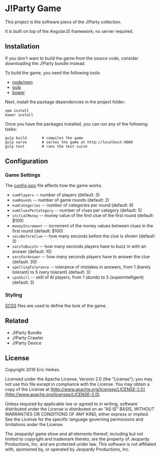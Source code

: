 # J!Party Game

This project is the software piece of the J!Party collection.

It is built on top of the AngularJS framework; no server required.

## Installation

If you don't want to build the game from the source code, consider downloading the J!Party bundle instead.

To build the game, you need the following tools:

* [node/npm](http://nodejs.org/)
* [gulp](http://gulpjs.com/)
* [bower](http://bower.io/)

Next, install the package dependencies in the project folder:

```shell
npm install
bower install
```

Once you have the packages installed, you can run any of the following tasks:

```shell
gulp build       # compiles the game
gulp serve       # serves the game at http://localhost:9000
gulp test        # runs the test suite
```

## Configuration

### Game Settings

The [config.json](src/config.json) file affects how the game works.

* `numPlayers` -- number of players (default: 3)
* `numRounds` -- number of game rounds (default: 2)
* `numCategories` -- number of categories per round (default: 6)
* `numCluesPerCategory` -- number of clues per category (default: 5)
* `initialMoney` -- money value of the first clue of the first round (default: $100)
* `moneyIncrement` -- increment of the money values between clues in the first round (default: $100)
* `secsBeforeClue` -- how many seconds before the clue is shown (default: 3)
* `secsToBuzzIn` -- how many seconds players have to buzz in with an answer (default: 10)
* `secsForAnswer` -- how many seconds players have to answer the clue (default: 30)
* `spellingTolerance` -- tolerance of mistakes in answers, from 1 (barely tolerant) to 5 (very tolerant) (default: 3)
* `cpuSkill` -- skill of AI players, from 1 (dumb) to 5 (superintelligent) (default: 3)

### Styling

[SCSS](http://sass-lang.com/) files are used to define the look of the game.

## Related

* J!Party Bundle
* J!Party Crawler
* J!Party Device

## License

Copyright 2016 Eric Heikes.

Licensed under the Apache License, Version 2.0 (the "License"); you may not use this file except in compliance with the License. You may obtain a copy of the License at [http://www.apache.org/licenses/LICENSE-2.0](http://www.apache.org/licenses/LICENSE-2.0).

Unless required by applicable law or agreed to in writing, software distributed under the License is distributed on an "AS IS" BASIS, WITHOUT WARRANTIES OR CONDITIONS OF ANY KIND, either express or implied. See the License for the specific language governing permissions and limitations under the License.

The Jeopardy! game show and all elements thereof, including but not limited to copyright and trademark thereto, are the property of Jeopardy Productions, Inc. and are protected under law. This software is not affiliated with, sponsored by, or operated by Jeopardy Productions, Inc.
